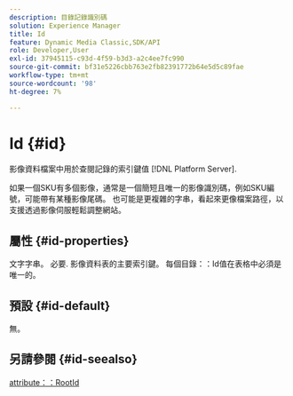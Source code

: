 ```yaml
---
description: 目錄記錄識別碼
solution: Experience Manager
title: Id
feature: Dynamic Media Classic,SDK/API
role: Developer,User
exl-id: 37945115-c93d-4f59-b3d3-a2c4ee7fc990
source-git-commit: bf31e5226cbb763e2fb82391772b64e5d5c89fae
workflow-type: tm+mt
source-wordcount: '98'
ht-degree: 7%

---
```


# Id {#id}

影像資料檔案中用於查閱記錄的索引鍵值 [!DNL Platform Server].

如果一個SKU有多個影像，通常是一個簡短且唯一的影像識別碼，例如SKU編號，可能帶有某種影像尾碼。 也可能是更複雜的字串，看起來更像檔案路徑，以支援透過影像伺服輕鬆調整網站。

## 屬性 {#id-properties}

文字字串。 必要. 影像資料表的主要索引鍵。 每個目錄：：Id值在表格中必須是唯一的。

## 預設 {#id-default}

無。

## 另請參閱 {#id-seealso}

[attribute：：RootId](/help/aem-is-ir-api/is-api/image-catalog/image-serving-api-ref/c-image-catalog-reference/c-attributes-reference/r-rootid.md)
